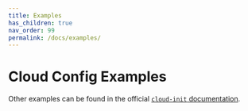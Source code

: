 ```yaml
---
title: Examples
has_children: true
nav_order: 99
permalink: /docs/examples/
---
```


# Cloud Config Examples

Other examples can be found in the official [`cloud-init` documentation](https://cloudinit.readthedocs.io/en/latest/topics/examples.html).
